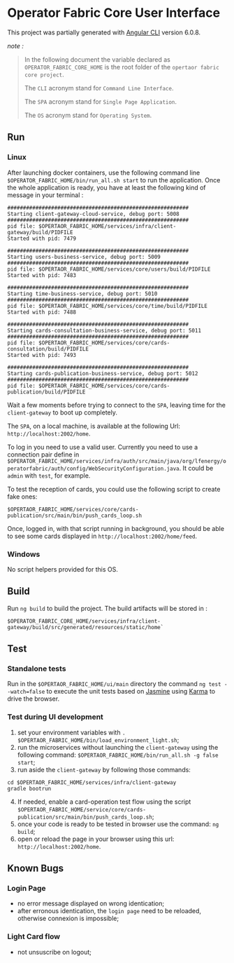 # Operator Fabric Core User Interface

This project was partially generated with [Angular CLI](https://github.com/angular/angular-cli) version 6.0.8. 

_note :_

>In the following document the variable declared as `OPERATOR_FABRIC_CORE_HOME` is the root folder of the `opertaor fabric core project`.
>
>The `CLI` acronym stand for `Command Line Interface`.
>
>The `SPA` acronym stand for `Single Page Application`.
>
>The `OS` acronym stand for `Operating System`.

## Run

### Linux

After launching docker containers, use the following command line `$OPERATOR_FABRIC_HOME/bin/run_all.sh start` to run the application. Once the whole application is ready, you have at least the following kind of message in your terminal :
```shell
##########################################################
Starting client-gateway-cloud-service, debug port: 5008
##########################################################
pid file: $OPERTAOR_FABRIC_HOME/services/infra/client-gateway/build/PIDFILE
Started with pid: 7479

##########################################################
Starting users-business-service, debug port: 5009
##########################################################
pid file: $OPERTAOR_FABRIC_HOME/services/core/users/build/PIDFILE
Started with pid: 7483

##########################################################
Starting time-business-service, debug port: 5010
##########################################################
pid file: $OPERTAOR_FABRIC_HOME/services/core/time/build/PIDFILE
Started with pid: 7488

##########################################################
Starting cards-consultation-business-service, debug port: 5011
##########################################################
pid file: $OPERTAOR_FABRIC_HOME/services/core/cards-consultation/build/PIDFILE
Started with pid: 7493

##########################################################
Starting cards-publication-business-service, debug port: 5012
##########################################################
pid file: $OPERTAOR_FABRIC_HOME/services/core/cards-publication/build/PIDFILE
```
Wait a few moments before trying to connect to the `SPA`, leaving time for the `client-gateway` to boot up completely. 

The `SPA`, on a local machine, is available at the following Url: `http://localhost:2002/home`.

To log in you need to use a valid user. Currently you need to use a connection pair define in `$OPERATOR_FABRIC_HOME/services/infra/auth/src/main/java/org/lfenergy/operatorfabric/auth/config/WebSecurityConfiguration.java`. It could be `admin` with `test`, for example.

To test the reception of cards, you could use the following script to create fake ones:
```shell
$OPERTAOR_FABRIC_HOME/services/core/cards-publication/src/main/bin/push_cards_loop.sh
```

Once, logged in, with that script running in background, you should be able to see some cards displayed in `http://localhost:2002/home/feed`.

### Windows

No script helpers provided for this OS. 

## Build

Run `ng build` to build the project. The build artifacts will be stored in :

```shell
$OPERATOR_FABRIC_CORE_HOME/services/infra/client-gateway/build/src/generated/resources/static/home`
``` 

## Test

### Standalone tests

Run in the `$OPERTAOR_FABRIC_HOME/ui/main` directory the command `ng test --watch=false` to execute the unit tests based on [Jasmine](https://jasmine.github.io) using [Karma](https://karma-runner.github.io) to drive the browser.

### Test during UI development

1. set your environment variables with `. $OPERTAOR_FABRIC_HOME/bin/load_environment_light.sh`;
2. run the microservices without launching the `client-gateway` using the following command: `$OPERTAOR_FABRIC_HOME/bin/run_all.sh -g false start`;
3. run aside the `client-gateway` by following those commands:
```shell
cd $OPERTAOR_FABRIC_HOME/services/infra/client-gateway
gradle bootrun
```
4. If needed, enable a card-operation test flow using the script `$OPERTAOR_FABRIC_HOME/service/core/cards-publication/src/main/bin/push_cards_loop.sh`;
5. once your code is ready to be tested in browser use the command: `ng build`;
6. open or reload the page in your browser using this url: `http://localhost:2002/home`.

## Known Bugs

### Login Page

* no error message displayed on wrong identication;
* after erronous identication, the `login page` need to be reloaded, otherwise connexion is impossible;

### Light Card flow

* not unsuscribe on logout;
